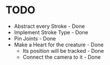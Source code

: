 # TODO

- Abstract every Stroke								- Done
- Implement Stroke Type 							- Done
- Pin Joints										- Done
- Make a Heart for the creature    					- Done
	- Its position will be tracked					- Done
	- Connect the camera to it						- Done
